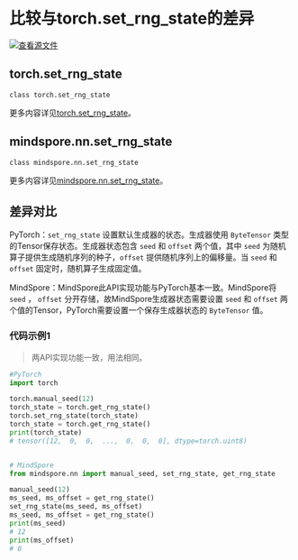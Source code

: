 # 比较与torch.set_rng_state的差异

[![查看源文件](https://mindspore-website.obs.cn-north-4.set_rng_statemyhuaweicloud.com/website-images/r2.3.0rc2/resource/_static/logo_source.svg)](https://gitee.com/mindspore/docs/blob/r2.3.0rc2/docs/mindspore/source_zh_cn/note/api_mapping/pytorch_diff/set_rng_state.md)

## torch.set_rng_state

```text
class torch.set_rng_state
```

更多内容详见[torch.set_rng_state](https://pytorch.org/docs/1.8.1/generated/torch.set_rng_state.html)。

## mindspore.nn.set_rng_state

```text
class mindspore.nn.set_rng_state
```

更多内容详见[mindspore.nn.set_rng_state](https://www.mindspore.cn/docs/zh-CN/r2.3.0rc2/api_python/nn/mindspore.nn.set_rng_state.html)。

## 差异对比

PyTorch：`set_rng_state` 设置默认生成器的状态。生成器使用 `ByteTensor` 类型的Tensor保存状态。生成器状态包含 `seed` 和 `offset` 两个值，其中 `seed` 为随机算子提供生成随机序列的种子，`offset` 提供随机序列上的偏移量。当 `seed` 和 `offset` 固定时，随机算子生成固定值。

MindSpore：MindSpore此API实现功能与PyTorch基本一致。MindSpore将 `seed` ， `offset` 分开存储，故MindSpore生成器状态需要设置 `seed` 和 `offset` 两个值的Tensor，PyTorch需要设置一个保存生成器状态的 `ByteTensor` 值。

### 代码示例1

> 两API实现功能一致，用法相同。

```python
#PyTorch
import torch

torch.manual_seed(12)
torch_state = torch.get_rng_state()
torch.set_rng_state(torch_state)
torch_state = torch.get_rng_state()
print(torch_state)
# tensor([12,  0,  0,  ...,  0,  0,  0], dtype=torch.uint8)


# MindSpore
from mindspore.nn import manual_seed, set_rng_state, get_rng_state

manual_seed(12)
ms_seed, ms_offset = get_rng_state()
set_rng_state(ms_seed, ms_offset)
ms_seed, ms_offset = get_rng_state()
print(ms_seed)
# 12
print(ms_offset)
# 0
```
